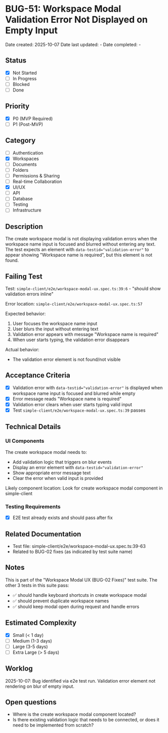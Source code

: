 # BUG-51: Workspace Modal Validation Error Not Displayed on Empty Input

Date created: 2025-10-07
Date last updated: -
Date completed: -

## Status

- [x] Not Started
- [ ] In Progress
- [ ] Blocked
- [ ] Done

## Priority

- [x] P0 (MVP Required)
- [ ] P1 (Post-MVP)

## Category

- [ ] Authentication
- [x] Workspaces
- [ ] Documents
- [ ] Folders
- [ ] Permissions & Sharing
- [ ] Real-time Collaboration
- [x] UI/UX
- [ ] API
- [ ] Database
- [ ] Testing
- [ ] Infrastructure

## Description

The create workspace modal is not displaying validation errors when the workspace name input is focused and blurred without entering any text. The test expects an element with `data-testid="validation-error"` to appear showing "Workspace name is required", but this element is not found.

## Failing Test

Test: `simple-client/e2e/workspace-modal-ux.spec.ts:39:6` - "should show validation errors inline"

Error location: `simple-client/e2e/workspace-modal-ux.spec.ts:57`

Expected behavior:
1. User focuses the workspace name input
2. User blurs the input without entering text
3. Validation error appears with message "Workspace name is required"
4. When user starts typing, the validation error disappears

Actual behavior:
- The validation error element is not found/not visible

## Acceptance Criteria

- [x] Validation error with `data-testid="validation-error"` is displayed when workspace name input is focused and blurred while empty
- [x] Error message reads "Workspace name is required"
- [x] Validation error clears when user starts typing valid input
- [x] Test `simple-client/e2e/workspace-modal-ux.spec.ts:39` passes

## Technical Details

### UI Components

The create workspace modal needs to:
- Add validation logic that triggers on blur events
- Display an error element with `data-testid="validation-error"`
- Show appropriate error message text
- Clear the error when valid input is provided

Likely component location: Look for create workspace modal component in simple-client

### Testing Requirements

- [x] E2E test already exists and should pass after fix

## Related Documentation

- Test file: simple-client/e2e/workspace-modal-ux.spec.ts:39-63
- Related to BUG-02 fixes (as indicated by test suite name)

## Notes

This is part of the "Workspace Modal UX (BUG-02 Fixes)" test suite. The other 3 tests in this suite pass:
- ✅ should handle keyboard shortcuts in create workspace modal
- ✅ should prevent duplicate workspace names
- ✅ should keep modal open during request and handle errors

## Estimated Complexity

- [x] Small (< 1 day)
- [ ] Medium (1-3 days)
- [ ] Large (3-5 days)
- [ ] Extra Large (> 5 days)

## Worklog

2025-10-07: Bug identified via e2e test run. Validation error element not rendering on blur of empty input.

## Open questions

- Where is the create workspace modal component located?
- Is there existing validation logic that needs to be connected, or does it need to be implemented from scratch?
